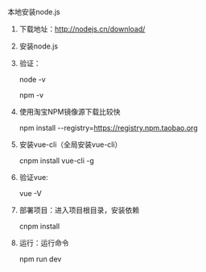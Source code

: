 本地安装node.js

1. 下载地址：http://nodejs.cn/download/

2. 安装node.js

3. 验证：

   node -v 

   npm -v

4. 使用淘宝NPM镜像源下载比较快

   npm install --registry=https://registry.npm.taobao.org

5. 安装vue-cli（全局安装vue-cli）  

   cnpm install vue-cli -g

6. 验证vue:

   vue -V

7. 部署项目：进入项目根目录，安装依赖

   cnpm install

8. 运行：运行命令

   npm run dev 

   

   

   
